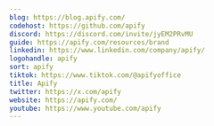 ```yaml
---
blog: https://blog.apify.com/
codehost: https://github.com/apify
discord: https://discord.com/invite/jyEM2PRvMU
guide: https://apify.com/resources/brand
linkedin: https://www.linkedin.com/company/apify/
logohandle: apify
sort: apify
tiktok: https://www.tiktok.com/@apifyoffice
title: Apify
twitter: https://x.com/apify
website: https://apify.com/
youtube: https://www.youtube.com/apify
---
```


